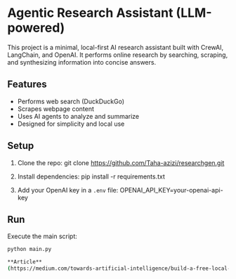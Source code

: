 # Agentic Research Assistant (LLM-powered)

This project is a minimal, local-first AI research assistant built with CrewAI, LangChain, and OpenAI. It performs online research by searching, scraping, and synthesizing information into concise answers.

## Features

- Performs web search (DuckDuckGo)
- Scrapes webpage content
- Uses AI agents to analyze and summarize
- Designed for simplicity and local use

## Setup

1. Clone the repo:
   git clone https://github.com/Taha-azizi/researchgen.git

2. Install dependencies:
   pip install -r requirements.txt

3. Add your OpenAI key in a `.env` file:
   OPENAI_API_KEY=your-openai-api-key

## Run

Execute the main script:
```bash
python main.py

**Article** 
(https://medium.com/towards-artificial-intelligence/build-a-free-local-ai-research-agent-with-python-a616b4330b8d)
